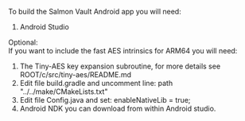 To build the Salmon Vault Android app you will need:  
1. Android Studio  
  
Optional:  
If you want to include the fast AES intrinsics for ARM64 you will need:
1. The Tiny-AES key expansion subroutine, for more details see ROOT/c/src/tiny-aes/README.md
2. Edit file build.gradle and uncomment line: path "../../make/CMakeLists.txt"  
3. Edit file Config.java and set: enableNativeLib = true;  
4. Android NDK you can download from within Android studio.  